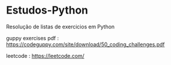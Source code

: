 # Estudos-Python
Resolução de listas de exercicios em Python

guppy exercises pdf : https://codeguppy.com/site/download/50_coding_challenges.pdf

leetcode : https://leetcode.com/
